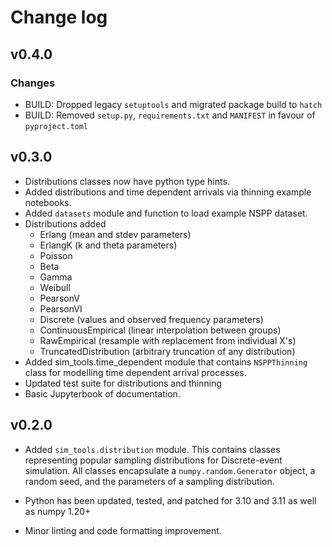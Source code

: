 # Change log

## v0.4.0

### Changes

* BUILD: Dropped legacy `setuptools` and migrated package build to `hatch`
* BUILD: Removed `setup.py`, `requirements.txt` and `MANIFEST` in favour of `pyproject.toml`

## v0.3.0

* Distributions classes now have python type hints.
* Added distributions and time dependent arrivals via thinning example notebooks.
* Added `datasets` module and function to load example NSPP dataset.
* Distributions added
    * Erlang (mean and stdev parameters)
    * ErlangK (k and theta parameters)
    * Poisson
    * Beta
    * Gamma
    * Weibull
    * PearsonV
    * PearsonVI
    * Discrete (values and observed frequency parameters)
    * ContinuousEmpirical (linear interpolation between groups)
    * RawEmpirical (resample with replacement from individual X's)
    * TruncatedDistribution (arbitrary truncation of any distribution)
* Added sim_tools.time_dependent module that contains `NSPPThinning` class for modelling time dependent arrival processes.
* Updated test suite for distributions and thinning
* Basic Jupyterbook of documentation.



## v0.2.0

* Added `sim_tools.distribution` module.  This contains classes representing popular sampling distributions for Discrete-event simulation. All classes encapsulate a `numpy.random.Generator` object, a random seed, and the parameters of a sampling distribution.  

* Python has been updated, tested, and patched for 3.10 and 3.11 as well as numpy 1.20+

* Minor linting and code formatting improvement.